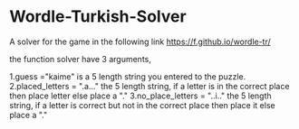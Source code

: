 # Wordle-Turkish-Solver
A solver for the game in the following link https://f.github.io/wordle-tr/

the function solver have 3 arguments, 

  1.guess ="kaime" is a 5 length string you entered to the puzzle.
  2.placed_letters = ".a..." the 5 length string, if a letter is in the correct place then place letter else place a "."
  3.no_place_letters = "..i.." the 5 length string, if a letter is correct but not in the correct place then place it else place a "."
